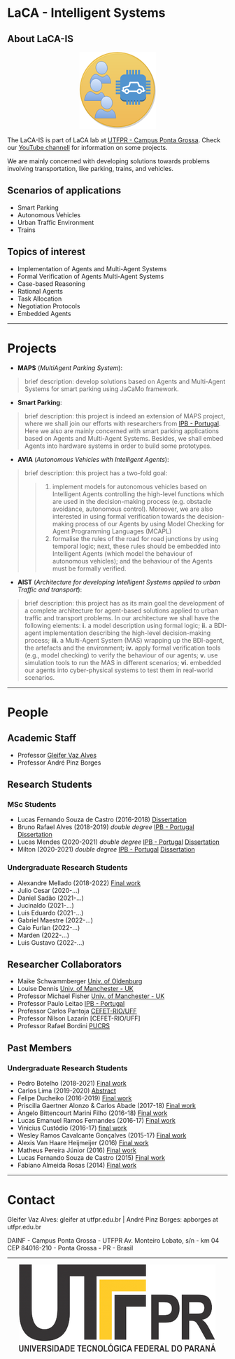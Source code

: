 # LaCA - Intelligent Systems 

## About LaCA-IS 

<p align="center"> 
<img src="/logos/logo-LaCA-IS.png">
</p>

The LaCA-IS is part of LaCA lab at [UTFPR - Campus Ponta Grossa](http://portal.utfpr.edu.br/campus/pontagrossa). Check our [YouTube channell](https://www.youtube.com/channel/UCMZqpEE9agzF-QnjKdmmE9w/) for information on some projects.

We are mainly concerned with developing solutions towards problems involving transportation, like parking, trains, and vehicles.
 

## Scenarios of applications

* Smart Parking
* Autonomous Vehicles
* Urban Traffic Environment
* Trains


## Topics of interest

* Implementation of Agents and Multi-Agent Systems
* Formal Verification of Agents Multi-Agent Systems
* Case-based Reasoning
* Rational Agents
* Task Allocation
* Negotiation Protocols
* Embedded Agents

---------------------------------------------------------

# Projects

* **MAPS** (_MultiAgent Parking System_):
> brief description: develop solutions based on Agents and Multi-Agent Systems for smart parking using JaCaMo framework.


* **Smart Parking**:
> brief description: this project is indeed an extension of MAPS project, where we shall join our efforts with researchers from [IPB - Portugal](http://ipb.pt). Here we also are mainly concerned with smart parking applications based on Agents and Multi-Agent Systems. Besides, we shall embed Agents into hardware systems in order to build some prototypes.

* **AVIA** (_Autonomous Vehicles with Intelligent Agents_):
> brief description: this project has a two-fold goal: 
>> 1. implement models for autonomous vehicles based on Intelligent Agents controlling the high-level functions which are used in the decision-making process (e.g. obstacle avoidance, autonomous control). Moreover, we are also interested in using formal verification towards the decision-making process of our Agents by using Model Checking for Agent Programming Languages (MCAPL)
>> 1. formalise the rules of the road for road junctions by using temporal logic; next, these rules should be embedded into Intelligent Agents (which model the behaviour of autonomous vehicles); and the behaviour of the Agents must be formally verified.

* **AIST** (_Architecture for developing Intelligent Systems applied to urban Traffic and transport_):
> brief description: this project has as its main goal the development of a complete architecture for agent-based solutions applied to urban traffic and transport problems. In our architecture we shall have the following elements: **i.** a model description using formal logic; **ii.** a BDI-agent implementation describing the high-level decision-making process; **iii.** a Multi-Agent System (MAS) wrapping up the BDI-agent, the artefacts and the environment;  **iv.** apply formal verification tools (e.g., model checking) to verify the behaviour of our agents; **v.** use simulation tools to run the MAS in different scenarios; **vi.** embedded our agents into cyber-physical systems to test them in real-world scenarios.​

---------------------------------------------------------

# People

## Academic Staff

* Professor [Gleifer Vaz Alves](https://sites.google.com/view/gleifer)
* Professor André Pinz Borges

## Research Students

### MSc Students

* Lucas Fernando Souza de Castro (2016-2018) [Dissertation](https://repositorio.utfpr.edu.br/jspui/handle/1/3829)
* Bruno Rafael Alves (2018-2019) _double degree_ [IPB - Portugal](http://ipb.pt) [Dissertation](https://repositorio.utfpr.edu.br/jspui/handle/1/26493)
* Lucas Mendes (2020-2021)  _double degree_ [IPB - Portugal](http://ipb.pt) [Dissertation](https://repositorio.utfpr.edu.br/jspui/handle/1/26466)
* Milton (2020-2021)  _double degree_ [IPB - Portugal](http://ipb.pt) [Dissertation](https://repositorio.utfpr.edu.br/jspui/handle/1/26489)

### Undergraduate Research Students

* Alexandre Mellado (2018-2022) [Final work](https://repositorio.utfpr.edu.br/jspui/handle/1/26730)
* Julio Cesar (2020-...)
* Daniel Sadão (2021-...)
* Jucinaldo (2021-...)
* Luis Eduardo (2021-...)
* Gabriel Maestre (2022-...)
* Caio Furlan (2022-...)
* Marden (2022-...)
* Luis Gustavo (2022-...)

## Researcher Collaborators

* Maike Schwammberger [Univ. of Oldenburg](https://uol.de/csd/persons/dr-maike-schwammberger)
* Louise Dennis [Univ. of Manchester - UK](https://personalpages.manchester.ac.uk/staff/louise.dennis/)
* Professor Michael Fisher [Univ. of Manchester - UK](https://personalpages.manchester.ac.uk/staff/michael.fisher/)
* Professor Paulo Leitao [IPB - Portugal](http://www.ipb.pt/~pleitao/)
* Professor Carlos Pantoja [CEFET-RIO/UFF](https://turing.pro.br/kadupantoja/)
* Professor Nilson Lazarin [CEFET-RIO/UFF]
* Professor Rafael Bordini [PUCRS](http://www.inf.pucrs.br/r.bordini/Rafael_Bordini)


## Past Members

### Undergraduate Research Students

* Pedro Botelho (2018-2021) [Final work](https://repositorio.utfpr.edu.br/jspui/handle/1/26729)
* Carlos Lima (2019-2020) [Abstract](https://eventos.utfpr.edu.br//sicite/sicite2020/paper/view/7317)
* Felipe Ducheiko (2016-2019) [Final work](https://repositorio.utfpr.edu.br/jspui/handle/1/15996)
* Priscilla Gaertner Alonzo & Carlos Abade (2017-18) [Final work](https://repositorio.utfpr.edu.br/jspui/handle/1/15965)
* Ângelo Bittencourt Marini Filho (2016-18) [Final work](https://repositorio.utfpr.edu.br/jspui/handle/1/15964)
* Lucas Emanuel Ramos Fernandes (2016-17) [Final work](https://repositorio.utfpr.edu.br/jspui/handle/1/15905)
* Vinicius Custódio (2016-17) [final work](https://repositorio.utfpr.edu.br/jspui/handle/1/15925)
* Wesley Ramos Cavalcante Gonçalves (2015-17) [Final work](https://repositorio.utfpr.edu.br/jspui/handle/1/15922)
* Alexis Van Haare Heijmeijer (2016) [Final work](https://repositorio.utfpr.edu.br/jspui/handle/1/15904)
* Matheus Pereira Júnior (2016) [Final work](https://repositorio.utfpr.edu.br/jspui/handle/1/15930)
* Lucas Fernando Souza de Castro (2015) [Final work](https://repositorio.utfpr.edu.br/jspui/handle/1/15912)
* Fabiano Almeida Rosas (2014) [Final work](https://repositorio.utfpr.edu.br/jspui/handle/1/15907)

---------------------------------------------------------

# Contact

Gleifer Vaz Alves: gleifer at utfpr.edu.br |
André Pinz Borges: apborges at utfpr.edu.br

DAINF - Campus Ponta Grossa - UTFPR
Av. Monteiro Lobato, s/n - km 04 
CEP 84016-210 - Ponta Grossa - PR - Brasil

----------------------------------------------------------

<p align="center"> 
<img src="/logos/logo_utfpr.png" width="450px" height="200px"/>
</p>

